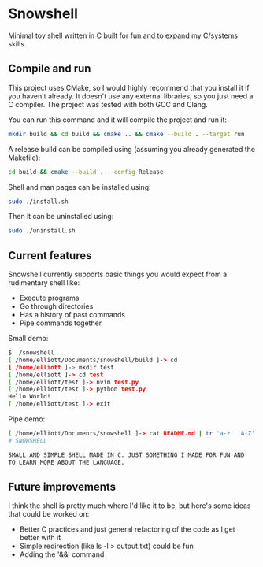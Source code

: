 # Snowshell

Minimal toy shell written in C built for fun and to expand my C/systems skills.

## Compile and run
This project uses CMake, so I would highly recommend that you install it if you
haven't already. It doesn't use any external libraries, so you just need a C compiler.
The project was tested with both GCC and Clang.

You can run this command and it will compile the project and run it:
```bash
mkdir build && cd build && cmake .. && cmake --build . --target run
```

A release build can be compiled using (assuming you already generated the Makefile):
```bash
cd build && cmake --build . --config Release
```

Shell and man pages can be installed using:
```bash
sudo ./install.sh
```

Then it can be uninstalled using:
```bash
sudo ./uninstall.sh
```

## Current features
Snowshell currently supports basic things you would expect from
a rudimentary shell like:
- Execute programs
- Go through directories
- Has a history of past commands
- Pipe commands together

Small demo:
```bash
$ ./snowshell 
[ /home/elliott/Documents/snowshell/build ]-> cd
[ /home/elliott ]-> mkdir test
[ /home/elliott ]-> cd test
[ /home/elliott/test ]-> nvim test.py
[ /home/elliott/test ]-> python test.py
Hello World!
[ /home/elliott/test ]-> exit
```

Pipe demo:
```bash
[ /home/elliott/Documents/snowshell ]-> cat README.md | tr 'a-z' 'A-Z' | head -n 4
# SNOWSHELL

SMALL AND SIMPLE SHELL MADE IN C. JUST SOMETHING I MADE FOR FUN AND 
TO LEARN MORE ABOUT THE LANGUAGE.
```

## Future improvements
I think the shell is pretty much where I'd like it to be, but here's some 
ideas that could be worked on:

- Better C practices and just general refactoring of the code as I get 
better with it
- Simple redirection (like ls -l > output.txt) could be fun
- Adding the '&&' command